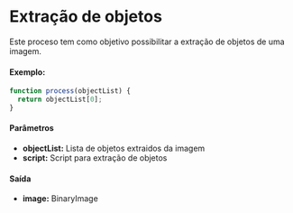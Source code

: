 # Extração de objetos

Este proceso tem como objetivo possibilitar a extração de objetos de uma imagem.

#### Exemplo:
```javascript
function process(objectList) {
  return objectList[0];
}
```

#### Parâmetros
* __objectList:__ Lista de objetos extraidos da imagem
* __script:__ Script para extração de objetos   

#### Saída
* __image:__ BinaryImage
